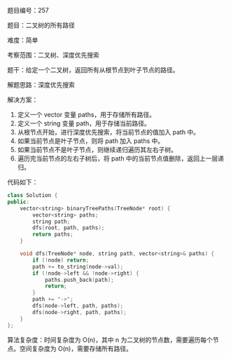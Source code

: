 题目编号：257

题目：二叉树的所有路径

难度：简单

考察范围：二叉树、深度优先搜索

题干：给定一个二叉树，返回所有从根节点到叶子节点的路径。

解题思路：深度优先搜索

解决方案：

1. 定义一个 vector<string> 变量 paths，用于存储所有路径。
2. 定义一个 string 变量 path，用于存储当前路径。
3. 从根节点开始，进行深度优先搜索，将当前节点的值加入 path 中。
4. 如果当前节点是叶子节点，则将 path 加入 paths 中。
5. 如果当前节点不是叶子节点，则继续递归遍历其左右子树。
6. 遍历完当前节点的左右子树后，将 path 中的当前节点值删除，返回上一层递归。

代码如下：

```cpp
class Solution {
public:
    vector<string> binaryTreePaths(TreeNode* root) {
        vector<string> paths;
        string path;
        dfs(root, path, paths);
        return paths;
    }

    void dfs(TreeNode* node, string path, vector<string>& paths) {
        if (!node) return;
        path += to_string(node->val);
        if (!node->left && !node->right) {
            paths.push_back(path);
            return;
        }
        path += "->";
        dfs(node->left, path, paths);
        dfs(node->right, path, paths);
    }
};
```

算法复杂度：时间复杂度为 O(n)，其中 n 为二叉树的节点数，需要遍历每个节点。空间复杂度为 O(n)，需要存储所有路径。